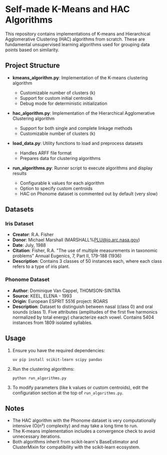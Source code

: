 # Self-made K-Means and HAC Algorithms

This repository contains implementations of K-means and Hierarchical Agglomerative Clustering (HAC) algorithms from scratch. These are fundamental unsupervised learning algorithms used for grouping data points based on similarity.

## Project Structure

- **kmeans_algorithm.py**: Implementation of the K-means clustering algorithm
  - Customizable number of clusters (k)
  - Support for custom initial centroids
  - Debug mode for deterministic initialization

- **hac_algorithm.py**: Implementation of the Hierarchical Agglomerative Clustering algorithm
  - Support for both single and complete linkage methods
  - Customizable number of clusters (k)

- **load_data.py**: Utility functions to load and preprocess datasets
  - Handles ARFF file format
  - Prepares data for clustering algorithms

- **run_algorithms.py**: Runner script to execute algorithms and display results
  - Configurable k values for each algorithm
  - Option to specify custom centroids
  - HAC on Phonome dataset is commented out by default (very slow)

## Datasets

### Iris Dataset
- **Creator**: R.A. Fisher
- **Donor**: Michael Marshall (MARSHALL%PLU@io.arc.nasa.gov)
- **Date**: July, 1988
- **Citation**: Fisher, R.A. "The use of multiple measurements in taxonomic problems" Annual Eugenics, 7, Part II, 179-188 (1936)
- **Description**: Contains 3 classes of 50 instances each, where each class refers to a type of iris plant.

### Phonome Dataset
- **Author**: Dominique Van Cappel, THOMSON-SINTRA
- **Source**: KEEL, ELENA - 1993
- **Origin**: European ESPRIT 5516 project: ROARS
- **Description**: Dataset to distinguish between nasal (class 0) and oral sounds (class 1). Five attributes (amplitudes of the first five harmonics normalized by total energy) characterize each vowel. Contains 5404 instances from 1809 isolated syllables.

## Usage

1. Ensure you have the required dependencies:
   ```
   uv pip install scikit-learn scipy pandas
   ```

2. Run the clustering algorithms:
   ```
   python run_algorithms.py
   ```

3. To modify parameters (like k values or custom centroids), edit the configuration section at the top of `run_algorithms.py`.

## Notes

- The HAC algorithm with the Phonome dataset is very computationally intensive (O(n²) complexity) and may take a long time to run.
- The K-means implementation includes a convergence check to avoid unnecessary iterations.
- Both algorithms inherit from scikit-learn's BaseEstimator and ClusterMixin for compatibility with the scikit-learn ecosystem.